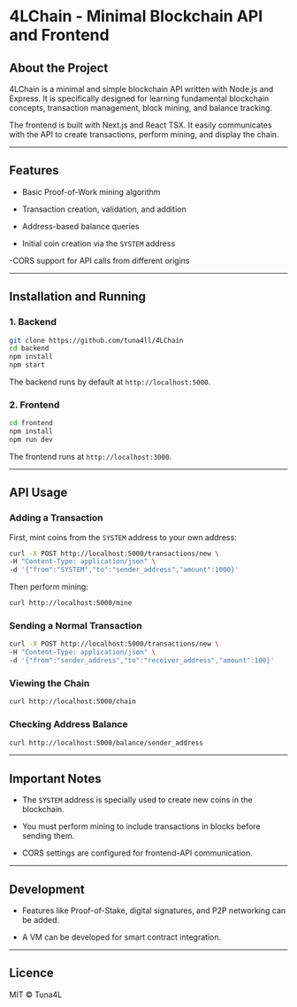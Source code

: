 # 4LChain - Minimal Blockchain API and Frontend

## About the Project

4LChain is a minimal and simple blockchain API written with Node.js and Express.
It is specifically designed for learning fundamental blockchain concepts, transaction management, block mining, and balance tracking.

The frontend is built with Next.js and React TSX. It easily communicates with the API to create transactions, perform mining, and display the chain.

---

## Features

- Basic Proof-of-Work mining algorithm

- Transaction creation, validation, and addition

- Address-based balance queries

- Initial coin creation via the `SYSTEM` address

-CORS support for API calls from different origins


---

## Installation and Running

### 1. Backend

```bash
git clone https://github.com/tuna4ll/4LChain
cd backend
npm install
npm start
````
The backend runs by default at `http://localhost:5000`.


### 2. Frontend

```bash
cd frontend
npm install
npm run dev
````
The frontend runs at `http://localhost:3000`.

---

## API Usage

### Adding a Transaction
First, mint coins from the `SYSTEM` address to your own address:
```bash
curl -X POST http://localhost:5000/transactions/new \
-H "Content-Type: application/json" \
-d '{"from":"SYSTEM","to":"sender_address","amount":1000}'
```
Then perform mining:
```bash
curl http://localhost:5000/mine
```
### Sending a Normal Transaction
```bash
curl -X POST http://localhost:5000/transactions/new \
-H "Content-Type: application/json" \
-d '{"from":"sender_address","to":"receiver_address","amount":100}'
```

### Viewing the Chain
```bash
curl http://localhost:5000/chain
```

### Checking Address Balance
```bash
curl http://localhost:5000/balance/sender_address
```

---

## Important Notes

- The `SYSTEM` address is specially used to create new coins in the blockchain.

- You must perform mining to include transactions in blocks before sending them.

- CORS settings are configured for frontend-API communication.

---
## Development
- Features like Proof-of-Stake, digital signatures, and P2P networking can be added.

- A VM can be developed for smart contract integration.

---
## Licence
MIT © Tuna4L
